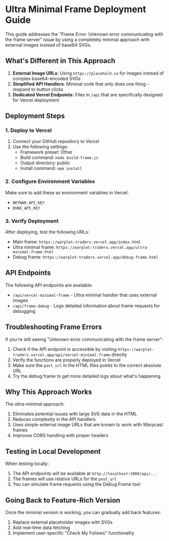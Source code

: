 # Ultra Minimal Frame Deployment Guide

This guide addresses the "Frame Error: Unknown error communicating with the frame server" issue by using a completely minimal approach with external images instead of base64 SVGs.

## What's Different in This Approach

1. **External Image URLs**: Using `https://placehold.co` for images instead of complex base64-encoded SVGs
2. **Simplified API Handlers**: Minimal code that only does one thing - respond to button clicks
3. **Dedicated Vercel Endpoints**: Files in `/api` that are specifically designed for Vercel deployment

## Deployment Steps

### 1. Deploy to Vercel

1. Connect your GitHub repository to Vercel
2. Use the following settings:
   - Framework preset: Other
   - Build command: `node build-frame.js`
   - Output directory: public
   - Install command: `npm install`

### 2. Configure Environment Variables

Make sure to add these as environment variables in Vercel:
- `NEYNAR_API_KEY`
- `DUNE_API_KEY`

### 3. Verify Deployment

After deploying, test the following URLs:
- Main frame: `https://warplet-traders.vercel.app/index.html`
- Ultra minimal frame: `https://warplet-traders.vercel.app/ultra-minimal-frame.html`
- Debug frame: `https://warplet-traders.vercel.app/debug-frame.html`

## API Endpoints

The following API endpoints are available:
- `/api/vercel-minimal-frame` - Ultra minimal handler that uses external images
- `/api/frame-debug` - Logs detailed information about frame requests for debugging

## Troubleshooting Frame Errors

If you're still seeing "Unknown error communicating with the frame server":

1. Check if the API endpoint is accessible by visiting `https://warplet-traders.vercel.app/api/vercel-minimal-frame` directly
2. Verify the functions are properly deployed in Vercel
3. Make sure the `post_url` in the HTML files points to the correct absolute URL
4. Try the debug frame to get more detailed logs about what's happening

## Why This Approach Works

The ultra-minimal approach:
1. Eliminates potential issues with large SVG data in the HTML
2. Reduces complexity in the API handlers
3. Uses simple external image URLs that are known to work with Warpcast frames
4. Improves CORS handling with proper headers

## Testing in Local Development

When testing locally:
1. The API endpoints will be available at `http://localhost:5000/api/...`
2. The frames will use relative URLs for the `post_url`
3. You can simulate frame requests using the Debug Frame tool

## Going Back to Feature-Rich Version

Once the minimal version is working, you can gradually add back features:
1. Replace external placeholder images with SVGs
2. Add real-time data fetching
3. Implement user-specific "Check My Follows" functionality